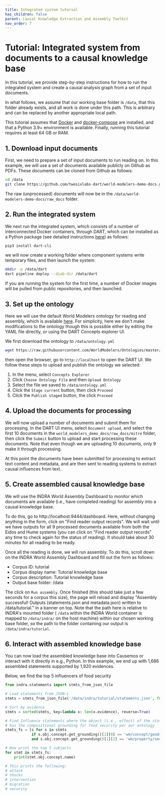 ```yaml
---
title: Integrated system tutorial
has_children: false
parent: Causal Knowledge Extraction and Assembly Toolkit
nav_order: 7
---
```


# Tutorial: Integrated system from documents to a causal knowledge base

In this tutorial, we provide step-by-step instructions for how to
run the integrated system and create a causal analysis graph from
a set of input documents.

In what follows, we assume that our working base folder is `/data`, that this
folder already exists, and all work is done under this path. This is arbitrary
and can be replaced by another appropriate local path.

This tutorial assumes that [Docker](https://www.docker.com/) and 
[docker-compose](https://docs.docker.com/compose/) are installed, and
that a Python 3.9+ environment is available. Finally, running this tutorial
requires  at least 64 GB or RAM.

## 1. Download input documents

First, we need to prepare a set of input documents to run reading on. In this
example, we will use a set of documents available publicly on Github as
PDFs. These documents can be cloned from Github as follows:

```bash
cd /data
git clone https://github.com/twosixlabs-dart/world-modelers-demo-docs.git
```

The raw (unprocessed) documents will now be in the
`/data/world-modelers-demo-docs/raw_docs` folder.

## 2. Run the integrated system

We next run the integrated system, which consists of a number of interconnected
Docker containers, through DART, which can be installed as a Python package
(see detailed instructions [here](dart.html)) as follows:

```bash
pip3 install dart-cli
```

we will now create a working folder where component systems write temporary
files, and then launch the system:

```bash
mkdir -p /data/dart
dart pipeline deploy --diab-dir /data/dart
```

If you are running the system for the first time, a number of Docker
images will be pulled from public repositories, and then launched.

## 3. Set up the ontology

Here we will use the default World Modelers ontology for reading
and assembly, which is available [here](https://github.com/WorldModelers/Ontologies/blob/master/CompositionalOntology_metadata.yml).
For simplicity, here we don't make modifications to the ontology though this
is possible either by editing the YAML file directly, or using the DART
Concepts explorer UI.

We first download the ontology to `/data/ontology.yml`

```bash
wget https://raw.githubusercontent.com/WorldModelers/Ontologies/master/CompositionalOntology_metadata.yml -O /data/ontology.yml
```

then open the browser, go to `http://localhost` to open the DART UI.
We follow these steps to upload and publish the ontology we selected:

1. In the menu, select `Concepts Explorer`
2. Click `Choose Ontology File` and then `Upload Ontology`
3. Select the file we saved to `/data/ontology.yml`
4. Click the `Stage current` button, then click `Proceed`
5. Click the `Publish staged` button, the click `Proceed`


## 4. Upload the documents for processing

We will now upload a number of documents and submit them for processing.
In the DART UI menu, select `Document upload`, and select the first
10 documents in the `world_modelers_demo_docs/raw_docs/mitre` folder,
then click the `Submit` button to upload and start processing
these documents. Note that even though we are uploading 10 documents,
only 9 make it through processing.

At this point the documents have been submitted for
processing to extract text content and metadata, and are then
sent to reading systems to extract causal influences from text.

## 5. Create assembled causal knowledge base

We will use the INDRA World Assembly Dashboard to monitor
which documents are available (i.e., have completed
reading) for assembly into a causal knowledge base.

To do this, go to http://localhost:9444/dashboard. Here, without
changing anything in the form, click on "Find reader output records".
We will wait until we have outputs for all 9 processed documents available from
both the Eidos and Hume systems (you can click on "Find reader output records"
any time to check again for the status of reading). It should
take about 30 minutes for all reading to be ready.

Once all the reading is done, we will run assembly. To do this, scroll
down on the INDRA World Assembly Dashboard and fill out the
form as follows:
* Corpus ID: tutorial
* Corpus display name: Tutorial knowledge base
* Corpus description: Tutorial knowledge base
* Output base folder: /data

The click on `Run assembly`. Once finished (this should take
just a few seconds for a corpus this size), the page will reload
and display "Assembly successful! Outputs (statements.json and metadata.json) 
written to /data/tutorial." in a banner on top.
Note that the path here is relative to INDRA's mounted folder (
`/data` within the INDRA World container is mapped to `/data/indra/` on the
host machine) within our chosen working base folder, so the path to the folder
containing our output is `/data/indra/tutorial`.


## 6. Interact with assembled knowledge base

You can now load the assembled knowledge base into Causemos or
interact with it directly in e.g., Python. In this example, we end up with
1,686 assembled statements supported by 1,920 evidences.

Below, we find the top 5 influencers of food security

```python
from indra.statements import stmts_from_json_file

# Load statements from JSON-L
stmts = stmts_from_json_file('/data/indra/tutorial/statements.json', format='jsonl')

# Sort by evidence
stmts = sorted(stmts, key=lambda x: len(x.evidence), reverse=True)

# Find Influence statements where the object (i.e., effect) of the statement
# has the compositional grounding for food security per our ontology
stmts_fs = [s for s in stmts
            if s.obj.concept.get_grounding()[1][0] == 'wm/concept/goods/food'
            and s.obj.concept.get_grounding()[1][2] == 'wm/property/security']

# Now print the top 5 subjects
for stmt in stmts_fs:
    print(stmt.obj.concept.name)

# This prints the following:
# attack
# shocks
# intervention
# migration
# security
```
